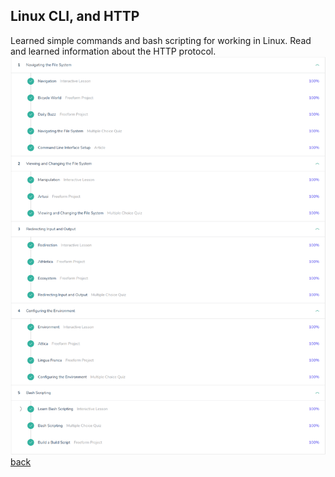 ## Linux CLI, and HTTP
Learned simple commands and bash scripting for working in Linux.
Read and learned information about the HTTP protocol.
![alt-текст](codecademy_cli.png)
[back](../README.md)
